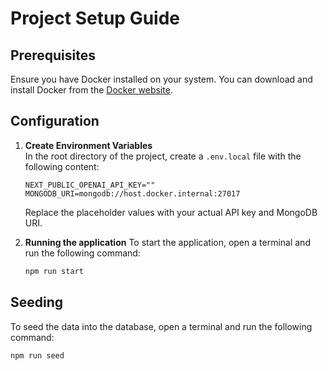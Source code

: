 # Project Setup Guide

## Prerequisites
Ensure you have Docker installed on your system. You can download and install Docker from the [Docker website](https://www.docker.com/products/docker-desktop).

## Configuration
1. **Create Environment Variables**  
   In the root directory of the project, create a `.env.local` file with the following content:

   ```env
   NEXT_PUBLIC_OPENAI_API_KEY=""
   MONGODB_URI=mongodb://host.docker.internal:27017
   ```
   Replace the placeholder values with your actual API key and MongoDB URI.

1. **Running the application**
   To start the application, open a terminal and run the following command:
   ```bash
   npm run start
   ```

## Seeding
To seed the data into the database, open a terminal and run the following command:
```bash
npm run seed
```
